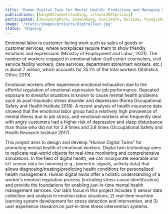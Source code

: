 ```yaml
---
title: 'Human Digital Twin for Mental Health: Predicting and Managing Stress Risks for Emotion Workers'
publications: [kang2022understanding, zitouni2022privacy]
participated: [JoonyoungPark, SoowonKang, EunjiPark, DuriLee, YoungjiKoh, YunjoHan]
image: '/static/images/projects/DigitalTwin.jpg'
status: 'Ongoing'
---
```


Emotional labor is customer-facing work such as sales of goods or customer services, where workplaces require them to show friendly emotions and expressions (Ministry of Employment and Labor, 2021). The number of workers engaged in emotional labor (call center counselors, civil service facility workers, care services, department store/mart workers, etc.) is about 7 million, which accounts for 35.1% of the total workers (Statistics Office 2019).

Emotional workers often experience emotional exhaustion due to the effortful regulation of emotional expression for job performance. Repeated exposure to stressful situations is known to cause mental health problems such as post-traumatic stress disorder and depression (Korea Occupational Safety and Health Institute 2018). A recent analysis of health insurance data showed that the emotional labor group had a relatively high prevalence of mental illness due to job stress, and emotional workers who frequently deal with angry customers had a higher risk of depression and sleep disturbance than those who did not for 2.9 times and 3.8 times (Occupational Safety and Health Research Institute 2017).

This project aims to design and develop “Human Digital Twins” for promoting mental health of emotional workers. Digital twin technology aims to replicate real-world objects for real-time monitoring and comprehensive simulations. In the field of digital health, we can incorporate wearable and IoT sensor data for twinning (e.g., biometric signals, activity data) that allows diagnosing/treating/predicting health conditions for personalized health management. Human digital twins offer a holistic understanding of a worker’s emotion regulation process (including stress cause identification) and provide the foundations for enabling just-in-time mental health management services. Our lab’s focus in this project includes 1) sensor data collection and analysis in emotion labor situations, 2) real-time machine learning system development for stress detection and intervention, and 3) user experience research on just-in-time stress intervention systems.
